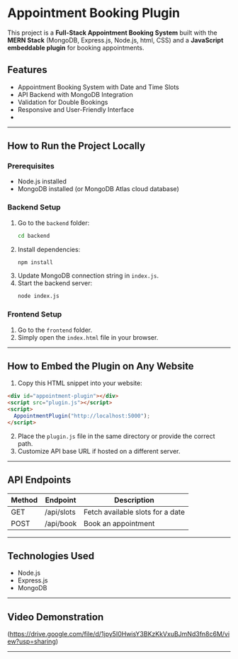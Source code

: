 # Appointment Booking Plugin

This project is a **Full-Stack Appointment Booking System** built with the **MERN Stack** (MongoDB, Express.js, Node.js, html, CSS) and a **JavaScript embeddable plugin** for booking appointments.

## Features
- Appointment Booking System with Date and Time Slots
- API Backend with MongoDB Integration
- Validation for Double Bookings
- Responsive and User-Friendly Interface
- 
---

## How to Run the Project Locally

### Prerequisites
- Node.js installed
- MongoDB installed (or MongoDB Atlas cloud database)

### Backend Setup
1. Go to the `backend` folder:
   ```bash
   cd backend
   ```
2. Install dependencies:
   ```bash
   npm install
   ```
3. Update MongoDB connection string in `index.js`.
4. Start the backend server:
   ```bash
   node index.js
   ```

### Frontend Setup
1. Go to the `frontend` folder.
2. Simply open the `index.html` file in your browser.

---

## How to Embed the Plugin on Any Website
1. Copy this HTML snippet into your website:

```html
<div id="appointment-plugin"></div>
<script src="plugin.js"></script>
<script>
  AppointmentPlugin("http://localhost:5000");
</script>
```

2. Place the `plugin.js` file in the same directory or provide the correct path.
3. Customize API base URL if hosted on a different server.

---

## API Endpoints
| Method | Endpoint            | Description          |
|--------|------------------|------------------|
| GET    | /api/slots        | Fetch available slots for a date |
| POST   | /api/book        | Book an appointment |

---

## Technologies Used
- Node.js
- Express.js
- MongoDB

---

## Video Demonstration
(https://drive.google.com/file/d/1jpy5I0HwisY3BKzKkVxuBJmNd3fn8c6M/view?usp=sharing)

---
